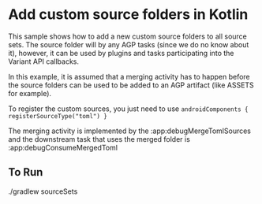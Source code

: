 # Add custom source folders in Kotlin
This sample shows how to add a new custom source folders to all source sets. The source folder will
by any AGP tasks (since we do no know about it), however, it can be used by plugins and
tasks participating into the Variant API callbacks.

In this example, it is assumed that a merging activity has to happen before the source folders can
be used to be added to an AGP artifact (like ASSETS for example).

To register the custom sources, you just need to use
`androidComponents { registerSourceType("toml") } `

The merging activity is implemented by the :app:debugMergeTomlSources and the downstream task that
 uses the merged folder is :app:debugConsumeMergedToml

## To Run
./gradlew sourceSets